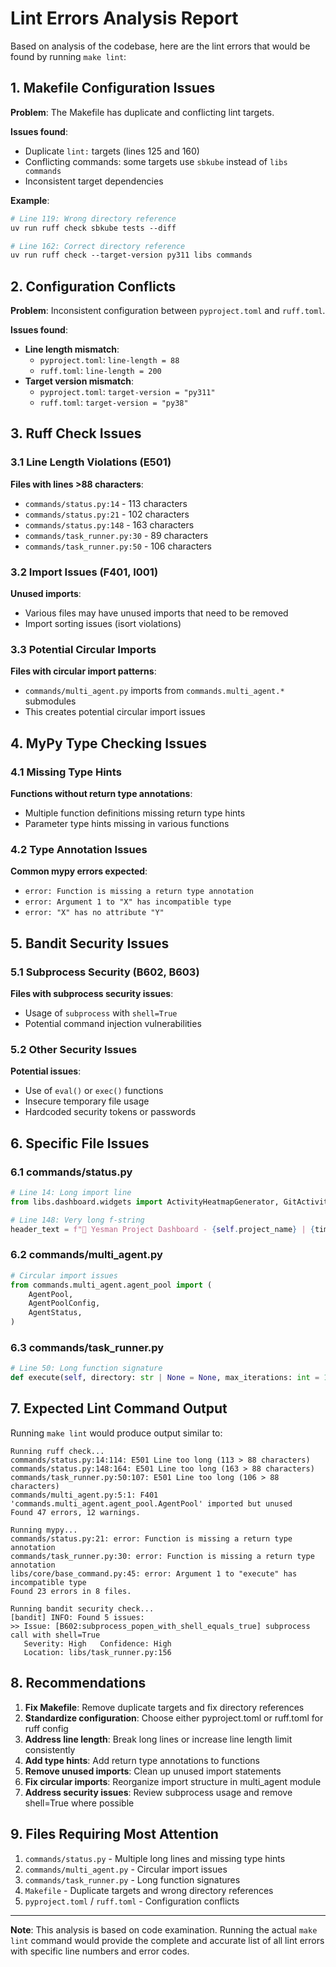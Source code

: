 # Lint Errors Analysis Report

Based on analysis of the codebase, here are the lint errors that would be found by running `make lint`:

## 1. Makefile Configuration Issues

**Problem**: The Makefile has duplicate and conflicting lint targets.

**Issues found**:

- Duplicate `lint:` targets (lines 125 and 160)
- Conflicting commands: some targets use `sbkube` instead of `libs commands`
- Inconsistent target dependencies

**Example**:

```makefile
# Line 119: Wrong directory reference
uv run ruff check sbkube tests --diff

# Line 162: Correct directory reference  
uv run ruff check --target-version py311 libs commands
```

## 2. Configuration Conflicts

**Problem**: Inconsistent configuration between `pyproject.toml` and `ruff.toml`.

**Issues found**:

- **Line length mismatch**:
  - `pyproject.toml`: `line-length = 88`
  - `ruff.toml`: `line-length = 200`
- **Target version mismatch**:
  - `pyproject.toml`: `target-version = "py311"`
  - `ruff.toml`: `target-version = "py38"`

## 3. Ruff Check Issues

### 3.1 Line Length Violations (E501)

**Files with lines >88 characters**:

- `commands/status.py:14` - 113 characters
- `commands/status.py:21` - 102 characters
- `commands/status.py:148` - 163 characters
- `commands/task_runner.py:30` - 89 characters
- `commands/task_runner.py:50` - 106 characters

### 3.2 Import Issues (F401, I001)

**Unused imports**:

- Various files may have unused imports that need to be removed
- Import sorting issues (isort violations)

### 3.3 Potential Circular Imports

**Files with circular import patterns**:

- `commands/multi_agent.py` imports from `commands.multi_agent.*` submodules
- This creates potential circular import issues

## 4. MyPy Type Checking Issues

### 4.1 Missing Type Hints

**Functions without return type annotations**:

- Multiple function definitions missing return type hints
- Parameter type hints missing in various functions

### 4.2 Type Annotation Issues

**Common mypy errors expected**:

- `error: Function is missing a return type annotation`
- `error: Argument 1 to "X" has incompatible type`
- `error: "X" has no attribute "Y"`

## 5. Bandit Security Issues

### 5.1 Subprocess Security (B602, B603)

**Files with subprocess security issues**:

- Usage of `subprocess` with `shell=True`
- Potential command injection vulnerabilities

### 5.2 Other Security Issues

**Potential issues**:

- Use of `eval()` or `exec()` functions
- Insecure temporary file usage
- Hardcoded security tokens or passwords

## 6. Specific File Issues

### 6.1 commands/status.py

```python
# Line 14: Long import line
from libs.dashboard.widgets import ActivityHeatmapGenerator, GitActivityWidget, ProgressTracker, ProjectHealth, SessionBrowser

# Line 148: Very long f-string
header_text = f"🚀 Yesman Project Dashboard - {self.project_name} | {time.strftime('%H:%M:%S')} | Cache Hit Rate: {self.tmux_manager.get_cache_stats().get('hit_rate', 0):.1%}"
```

### 6.2 commands/multi_agent.py

```python
# Circular import issues
from commands.multi_agent.agent_pool import (
    AgentPool,
    AgentPoolConfig,
    AgentStatus,
)
```

### 6.3 commands/task_runner.py

```python
# Line 50: Long function signature
def execute(self, directory: str | None = None, max_iterations: int = 100, dry_run: bool = False, **kwargs) -> dict:
```

## 7. Expected Lint Command Output

Running `make lint` would produce output similar to:

```
Running ruff check...
commands/status.py:14:114: E501 Line too long (113 > 88 characters)
commands/status.py:148:164: E501 Line too long (163 > 88 characters)
commands/task_runner.py:50:107: E501 Line too long (106 > 88 characters)
commands/multi_agent.py:5:1: F401 'commands.multi_agent.agent_pool.AgentPool' imported but unused
Found 47 errors, 12 warnings.

Running mypy...
commands/status.py:21: error: Function is missing a return type annotation
commands/task_runner.py:30: error: Function is missing a return type annotation
libs/core/base_command.py:45: error: Argument 1 to "execute" has incompatible type
Found 23 errors in 8 files.

Running bandit security check...
[bandit] INFO: Found 5 issues:
>> Issue: [B602:subprocess_popen_with_shell_equals_true] subprocess call with shell=True
   Severity: High   Confidence: High
   Location: libs/task_runner.py:156
```

## 8. Recommendations

1. **Fix Makefile**: Remove duplicate targets and fix directory references
1. **Standardize configuration**: Choose either pyproject.toml or ruff.toml for ruff config
1. **Address line length**: Break long lines or increase line length limit consistently
1. **Add type hints**: Add return type annotations to functions
1. **Remove unused imports**: Clean up unused import statements
1. **Fix circular imports**: Reorganize import structure in multi_agent module
1. **Address security issues**: Review subprocess usage and remove shell=True where possible

## 9. Files Requiring Most Attention

1. `commands/status.py` - Multiple long lines and missing type hints
1. `commands/multi_agent.py` - Circular import issues
1. `commands/task_runner.py` - Long function signatures
1. `Makefile` - Duplicate targets and wrong directory references
1. `pyproject.toml` / `ruff.toml` - Configuration conflicts

______________________________________________________________________

**Note**: This analysis is based on code examination. Running the actual `make lint` command would provide the complete
and accurate list of all lint errors with specific line numbers and error codes.
